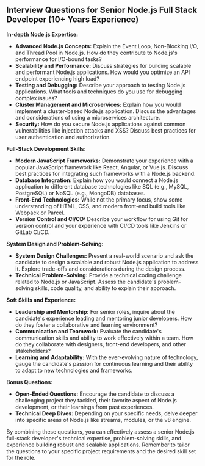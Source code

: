 ## Interview Questions for Senior Node.js Full Stack Developer (10+ Years Experience)

**In-depth Node.js Expertise:**

* **Advanced Node.js Concepts:** Explain the Event Loop, Non-Blocking I/O, and Thread Pool in Node.js. How do they contribute to Node.js's performance for I/O-bound tasks?
* **Scalability and Performance:** Discuss strategies for building scalable and performant Node.js applications. How would you optimize an API endpoint experiencing high load?
* **Testing and Debugging:** Describe your approach to testing Node.js applications. What tools and techniques do you use for debugging complex issues?
* **Cluster Management and Microservices:** Explain how you would implement a cluster-based Node.js application. Discuss the advantages and considerations of using a microservices architecture.
* **Security:**  How do you secure Node.js applications against common vulnerabilities like injection attacks and XSS? Discuss best practices for user authentication and authorization.

**Full-Stack Development Skills:**

* **Modern JavaScript Frameworks:**  Demonstrate your experience with a popular JavaScript framework like React, Angular, or Vue.js. Discuss best practices for integrating such frameworks with a Node.js backend.
* **Database Integration:** Explain how you would connect a Node.js application to different database technologies like SQL (e.g., MySQL, PostgreSQL) or NoSQL (e.g., MongoDB) databases.
* **Front-End Technologies:**  While not the primary focus,  show some understanding of HTML, CSS, and modern front-end build tools like Webpack or Parcel. 
* **Version Control and CI/CD:**  Describe your workflow for using Git for version control and your experience with CI/CD tools like Jenkins or GitLab CI/CD.

**System Design and Problem-Solving:**

* **System Design Challenges:**  Present a real-world scenario and ask the candidate to design a scalable and robust Node.js application to address it. Explore trade-offs and considerations during the design process.
* **Technical Problem-Solving:**  Provide a technical coding challenge related to Node.js or JavaScript. Assess the candidate's problem-solving skills, code quality, and ability to explain their approach.

**Soft Skills and Experience:**

* **Leadership and Mentorship:**  For senior roles, inquire about the candidate's experience leading and mentoring junior developers. How do they foster a collaborative and learning environment?
* **Communication and Teamwork:**  Evaluate the candidate's communication skills and ability to work effectively within a team. How do they collaborate with designers, front-end developers, and other stakeholders?
* **Learning and Adaptability:**  With the ever-evolving nature of technology, gauge the candidate's passion for continuous learning and their ability to adapt to new technologies and frameworks. 

**Bonus Questions:**

* **Open-Ended Questions:** Encourage the candidate to discuss a challenging project they tackled, their favorite aspect of Node.js development, or their learnings from past experiences.
* **Technical Deep Dives:** Depending on your specific needs, delve deeper into specific areas of Node.js like streams, modules, or the v8 engine.

By combining these questions, you can effectively assess a senior Node.js full-stack developer's technical expertise, problem-solving skills, and experience building robust and scalable applications. Remember to tailor the questions to your specific project requirements and the desired skill set for the role.